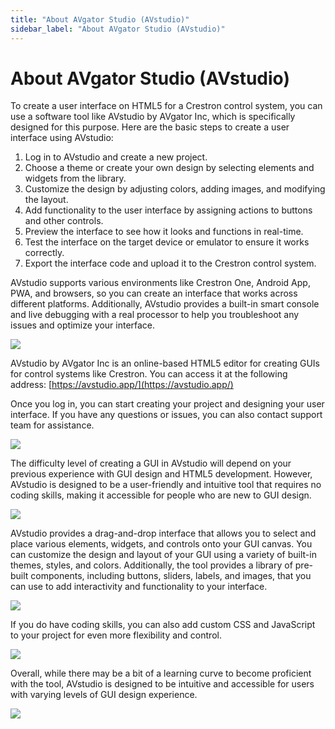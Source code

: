 ```yaml
---
title: "About AVgator Studio (AVstudio)"
sidebar_label: "About AVgator Studio (AVstudio)"
---
```


#  About AVgator Studio (AVstudio) 

To create a user interface on HTML5 for a Crestron control system, you
can use a software tool like AVstudio by AVgator Inc, which is
specifically designed for this purpose. Here are the basic steps to
create a user interface using AVstudio:

1.  Log in to AVstudio and create a new project.
2.  Choose a theme or create your own design by selecting elements and
    widgets from the library.
3.  Customize the design by adjusting colors, adding images, and
    modifying the layout.
4.  Add functionality to the user interface by assigning actions to
    buttons and other controls.
5.  Preview the interface to see how it looks and functions in
    real-time.
6.  Test the interface on the target device or emulator to ensure it
    works correctly.
7.  Export the interface code and upload it to the Crestron control
    system.

AVstudio supports various environments like Crestron One, Android App,
PWA, and browsers, so you can create an interface that works across
different platforms. Additionally, AVstudio provides a built-in smart
console and live debugging with a real processor to help you
troubleshoot any issues and optimize your interface.

[![](./img/darkhuddle.png)](https://avgator.com/products-gui/darkhuddle#templateGalleryId)

AVstudio by AVgator Inc is an online-based HTML5 editor for creating
GUIs for control systems like Crestron. You can access it at the
following address: [https://avstudio.app/](https://avstudio.app/)

Once you log in, you can start creating your project and designing your
user interface. If you have any questions or issues, you can also
contact support team for assistance.

[![](./img/brightconferencespace.png)](https://avgator.com/products-gui/brightconferencespace#templateGalleryId)

The difficulty level of creating a GUI in AVstudio will depend on your
previous experience with GUI design and HTML5 development. However,
AVstudio is designed to be a user-friendly and intuitive tool that
requires no coding skills, making it accessible for people who are new
to GUI design.

[![](./img/riseup.png)](https://avgator.com/products-gui/riseup#templateGalleryId)

AVstudio provides a drag-and-drop interface that allows you to select
and place various elements, widgets, and controls onto your GUI canvas.
You can customize the design and layout of your GUI using a variety of
built-in themes, styles, and colors. Additionally, the tool provides a
library of pre-built components, including buttons, sliders, labels, and
images, that you can use to add interactivity and functionality to your
interface.

[![](./img/violethuddle.png)](https://avgator.com/products-gui/violethuddle#templateGalleryId)

If you do have coding skills, you can also add custom CSS and JavaScript
to your project for even more flexibility and control.

[![](./img/brightmodernnest.png)](https://avgator.com/products-gui/brightmodernnest#templateGalleryId)

Overall, while there may be a bit of a learning curve to become
proficient with the tool, AVstudio is designed to be intuitive and
accessible for users with varying levels of GUI design experience.

[![](./img/versailles.png)](https://avgator.com/products-gui/versailles#templateGalleryId)

